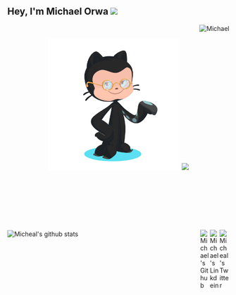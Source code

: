 

## Hey, I'm Michael Orwa <img src="https://raw.githubusercontent.com/aemmadi/aemmadi/master/wave.gif" width="30px">

<p align="right">
  <img src="https://komarev.com/ghpvc/?username=mjoel4708&label=Views&color=blue&style=plastic" alt="Michael" /> 
</p>
<p align="center"> 
  <img width="300" height="300" src="https://github.com/Mjoel4708/mjoel4708/blob/master/my-octocat-1625144541112.png?raw=true"></a>
  <img src="https://github-readme-stats.vercel.app/api/top-langs/?username=mjoel4708&count_private=true&theme=tokyonight&line_height=52">
</p> 

</br>
</br>
</br>


</br>
</br>


</br>
</br>


<!--START_SECTION:waka-->
<!--END_SECTION:waka-->


 <img align="center" src="https://github-readme-stats.vercel.app/api?username=mjoel4708&show_icons=true&theme=dark&line_height=27" alt="Micheal's github stats"/>
</a>
<a href="https://twitter.com/michaelorwa1">
  <img align="right" alt="Micheal's Twitter" width="22px" src="https://cdn.jsdelivr.net/npm/simple-icons@v3/icons/twitter.svg" />
</a>
<a href="https://www.linkedin.com/in/michael-orwa-950102161/">
  <img align="right" alt="Michael's Linkdein" width="22px" src="https://cdn.jsdelivr.net/npm/simple-icons@v3/icons/linkedin.svg" />
</a>
<a href="https://github.com/Mjoel4708/">
  <img align="right" alt="Michael's Github" width="22px" src="https://cdn.jsdelivr.net/npm/simple-icons@v3/icons/github.svg" />
</a>


